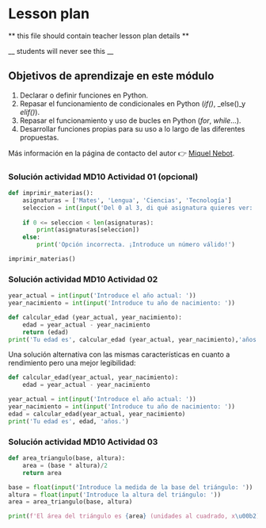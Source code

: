# Lesson plan
  
  ** this file should contain teacher lesson plan details ** 

  __ students will never see this __

  ## Objetivos de aprendizaje en este módulo
  1. Declarar o definir funciones en Python.
  2. Repasar el funcionamiento de condicionales en Python (_if()_, _else()_y _elif()_).  
  3. Repasar el funcionamiento y uso de bucles en Python (_for_, _while_...).
  6. Desarrollar funciones propias para su uso a lo largo de las diferentes propuestas.

  Más información en la página de contacto del autor 👉 [Miquel Nebot](https://miquelnebot.es).

### Solución actividad MD10 Actividad 01 (opcional)
```Python
def imprimir_materias():
    asignaturas = ['Mates', 'Lengua', 'Ciencias', 'Tecnología']
    seleccion = int(input('Del 0 al 3, di qué asignatura quieres ver: '))
    
    if 0 <= seleccion < len(asignaturas):
        print(asignaturas[seleccion])
    else:
        print('Opción incorrecta. ¡Introduce un número válido!')

imprimir_materias()
```

### Solución actividad MD10 Actividad 02
```Python
year_actual = int(input('Introduce el año actual: '))
year_nacimiento = int(input('Introduce tu año de nacimiento: '))

def calcular_edad (year_actual, year_nacimiento):
    edad = year_actual - year_nacimiento
    return (edad)
print('Tu edad es', calcular_edad (year_actual, year_nacimiento),'años.')
```
Una solución alternativa con las mismas características en cuanto a rendimiento pero una mejor legibilidad:

```Python
def calcular_edad(year_actual, year_nacimiento):
    edad = year_actual - year_nacimiento

year_actual = int(input('Introduce el año actual: '))
year_nacimiento = int(input('Introduce tu año de nacimiento: '))
edad = calcular_edad(year_actual, year_nacimiento)
print('Tu edad es', edad, 'años.')
```
### Solución actividad MD10 Actividad 03
```Python
def area_triangulo(base, altura):
    area = (base * altura)/2
    return area

base = float(input('Introduce la medida de la base del triángulo: '))
altura = float(input('Introduce la altura del triángulo: '))
area = area_triangulo(base, altura)

print(f'El área del triángulo es {area} (unidades al cuadrado, x\u00b2).')
```
